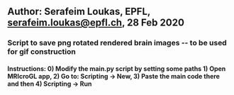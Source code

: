 ## Author: Serafeim Loukas, EPFL, serafeim.loukas@epfl.ch, 28 Feb 2020

### Script to save png rotated rendered brain images -- to be used for gif construction

#### Instructions: 0) Modify the main.py  script by setting some paths 1) Open MRIcroGL app, 2) Go to: Scripting -> New, 3) Paste the main code there and then 4) Scripting -> Run
